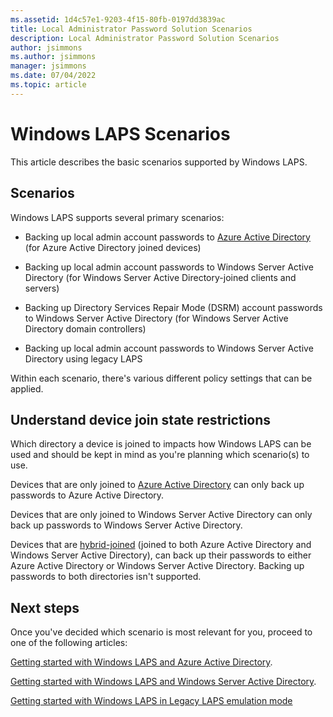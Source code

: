 ```yaml
---
ms.assetid: 1d4c57e1-9203-4f15-80fb-0197dd3839ac
title: Local Administrator Password Solution Scenarios
description: Local Administrator Password Solution Scenarios
author: jsimmons
ms.author: jsimmons
manager: jsimmons
ms.date: 07/04/2022
ms.topic: article
---
```


# Windows LAPS Scenarios

This article describes the basic scenarios supported by Windows LAPS.

## Scenarios

Windows LAPS supports several primary scenarios:

* Backing up local admin account passwords to [Azure Active Directory](/azure/active-directory/devices/concept-azure-ad-join) (for Azure Active Directory joined devices)

* Backing up local admin account passwords to Windows Server Active Directory (for Windows Server Active Directory-joined clients and servers)

* Backing up Directory Services Repair Mode (DSRM) account passwords to Windows Server Active Directory (for Windows Server Active Directory domain controllers)

* Backing up local admin account passwords to Windows Server Active Directory using legacy LAPS

Within each scenario, there's various different policy settings that can be applied.

## Understand device join state restrictions

Which directory a device is joined to impacts how Windows LAPS can be used and should be kept in mind as you're planning which scenario(s) to use.

Devices that are only joined to [Azure Active Directory](/azure/active-directory/devices/concept-azure-ad-join) can only back up passwords to Azure Active Directory.

Devices that are only joined to Windows Server Active Directory can only back up passwords to Windows Server Active Directory.

Devices that are [hybrid-joined](/azure/active-directory/devices/concept-azure-ad-join-hybrid) (joined to both Azure Active Directory and Windows Server Active Directory), can back up their passwords to either Azure Active Directory or Windows Server Active Directory. Backing up passwords to both directories isn't supported.

## Next steps

Once you've decided which scenario is most relevant for you, proceed to one of the following articles:

[Getting started with Windows LAPS and Azure Active Directory](../laps/laps-scenarios-azure-active-directory.md).

[Getting started with Windows LAPS and Windows Server Active Directory](../laps/laps-scenarios-windows-server-active-directory.md).

[Getting started with Windows LAPS in Legacy LAPS emulation mode](../laps/laps-scenarios-legacy.md)
